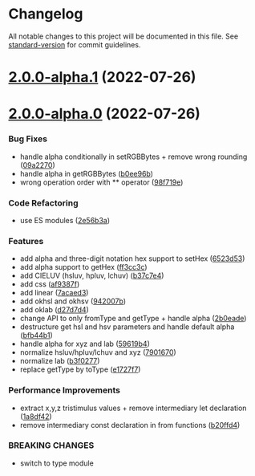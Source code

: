 # Changelog

All notable changes to this project will be documented in this file. See [standard-version](https://github.com/conventional-changelog/standard-version) for commit guidelines.

# [2.0.0-alpha.1](https://github.com/pex-gl/pex-color/compare/v2.0.0-alpha.0...v2.0.0-alpha.1) (2022-07-26)



# [2.0.0-alpha.0](https://github.com/pex-gl/pex-color/compare/v1.1.1...v2.0.0-alpha.0) (2022-07-26)


### Bug Fixes

* handle alpha conditionally in setRGBBytes + remove wrong rounding ([09a2270](https://github.com/pex-gl/pex-color/commit/09a227069db98d7c5f4ae63a6d30c4e51beff3c1))
* handle alpha in getRGBBytes ([b0ee96b](https://github.com/pex-gl/pex-color/commit/b0ee96b5fc3f8a03303ff76cea4c5f4effc9b296))
* wrong operation order with ** operator ([98f719e](https://github.com/pex-gl/pex-color/commit/98f719e125c8cd8056c8265bffe73c2f1d4e4492))


### Code Refactoring

* use ES modules ([2e56b3a](https://github.com/pex-gl/pex-color/commit/2e56b3a13135c0f1337c1709a7e81588e781098c))


### Features

* add alpha and three-digit notation hex support to setHex ([6523d53](https://github.com/pex-gl/pex-color/commit/6523d53ec3bf34e938895b762aba19c290d52e9b))
* add alpha support to getHex ([ff3cc3c](https://github.com/pex-gl/pex-color/commit/ff3cc3c1c6120013e3aeed764703bcd86f00a5cb))
* add CIELUV (hsluv, hpluv, lchuv) ([b37c7e4](https://github.com/pex-gl/pex-color/commit/b37c7e4519089cfbf67b776f84f725c34bc6f77a))
* add css ([af9387f](https://github.com/pex-gl/pex-color/commit/af9387f24a588a82c017ce91df28b154703260d2))
* add linear ([7acaed3](https://github.com/pex-gl/pex-color/commit/7acaed3a15bcd1dee2c3143774b435bb40576162))
* add okhsl and okhsv ([942007b](https://github.com/pex-gl/pex-color/commit/942007b3ce164e23ad85bd59d6a04d046321445b))
* add oklab ([d27d7d4](https://github.com/pex-gl/pex-color/commit/d27d7d4f59ba3aefd8f5726f5111157c116c0959))
* change API to only fromType and getType + handle alpha ([2b0eade](https://github.com/pex-gl/pex-color/commit/2b0eade0fc9667eebcfb36d30bd2be10a3ee8322))
* destructure get hsl and hsv parameters and handle default alpha ([bfb44b1](https://github.com/pex-gl/pex-color/commit/bfb44b19557d841a05ff3d9097d5fa3df4285eb2))
* handle alpha for xyz and lab ([59619b4](https://github.com/pex-gl/pex-color/commit/59619b4db26504ccc8ddd9a55bf5da5251ccb2b7))
* normalize hsluv/hpluv/lchuv and xyz ([7901670](https://github.com/pex-gl/pex-color/commit/790167053767be5500cc276864e76f96e6c23039))
* normalize lab ([b3f0277](https://github.com/pex-gl/pex-color/commit/b3f0277a6e7cacfb80c22cfcc8cc9c3be118cd2c))
* replace getType by toType ([e1727f7](https://github.com/pex-gl/pex-color/commit/e1727f711781f4a90a0ed043afe6ffa784104052))


### Performance Improvements

* extract x,y,z tristimulus values + remove intermediary let declaration ([1a8df42](https://github.com/pex-gl/pex-color/commit/1a8df42d017d534dc5ac11786fc48f058ce4160f))
* remove intermediary const declaration in from functions ([b20ffd4](https://github.com/pex-gl/pex-color/commit/b20ffd42c05d1db0b740acfd77ba2b3a6a7e1324))


### BREAKING CHANGES

* switch to type module
